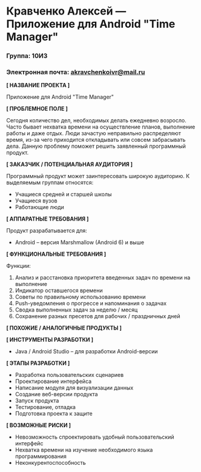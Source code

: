 # Кравченко Алексей — Приложение для Android "Time Manager"
### Группа: 10И3
### Электронная почта: akravchenkoivr@mail.ru
**[ НАЗВАНИЕ ПРОЕКТА ]**

Приложение для Android "Time Manager"

**[ ПРОБЛЕМНОЕ ПОЛЕ ]**

Сегодня количество дел, необходимых делать ежедневно возросло. Часто бывает нехватка времени на осуществление планов, выполнение работы и даже отдых. Люди зачастую неправильно распределяют время, из-за чего приходится откладывать или совсем забрасывать дела. Данную проблему поможет решить заявленный программный продукт.

**[ ЗАКАЗЧИК / ПОТЕНЦИАЛЬНАЯ АУДИТОРИЯ ]**

Программный продукт может заинтересовать широкую аудиторию. К выделяемым группам относятся:

* Учащиеся средней и старшей школы
* Учащиеся вузов
* Работающие люди

**[ АППАРАТНЫЕ ТРЕБОВАНИЯ ]** 

Продукт разрабатывается для:
* Android – версия Marshmallow (Android 6) и выше

**[ ФУНКЦИОНАЛЬНЫЕ ТРЕБОВАНИЯ ]**

Функции:
1. Анализ и расстановка приоритета введенных задач по времени на выполнение
2. Индикатор оставшегося времени
3. Советы по правильному использованию времени
4. Push-уведомления о прогрессе и напоминания о задачах
5. Сводка выполненных задач за неделю / месяц
6. Сохранение разных пресетов для рабочих / праздничных дней

**[ ПОХОЖИЕ / АНАЛОГИЧНЫЕ ПРОДУКТЫ ]**

**[ ИНСТРУМЕНТЫ РАЗРАБОТКИ ]**

*	Java / Android Studio – для разработки Android-версии

**[ ЭТАПЫ РАЗРАБОТКИ ]**

*	Разработка пользовательских сценариев
*	Проектирование интерфейса
*	Написание модуля для визуализации данных
*	Создание веб-версии продукта
*	Запуск продукта
*	Тестирование, отладка
*	Подготовка проекта к защите

**[ ВОЗМОЖНЫЕ РИСКИ ]**

*	Невозможность спроектировать удобный пользовательский интерфейс
*	Нехватка времени на изучение необходимого языка программирования
* Неконкурентоспособность
